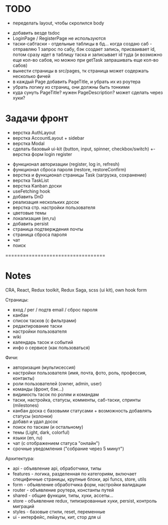 # TODO
+ переделать layout, чтобы скролился body
- добавить везде tsdoc
- LoginPage / RegisterPage не используются
- таски-сабтаски - отдельные таблицы в бд... когда создаю саб - отправляю 1 запрос по сабу, бэк создает запись, присваивает id, потом сразу идет в таблицу таска и записывает id туда (и возможно еще кол-во сабов, но можно при getTask запрашивать еще кол-во сабов)
- вынести страницы в src/pages, тк страница может содержать несколько фичей
- в каждый Page добавить PageTitlе, и убрать их из роутера
- убрать логику из страниц, они должны быть тонкими
- куда сунуть PageTitle? нужен PageDescription? может сделать через хуки?


# Задачи фронт
+ верстка AuthLayout
+ верстка AccountLayout + sidebar
+ верстка Modal
+ сделать базовый ui-kit (button, input, spinner, checkbox/switch)
+- верстка форм login register
- функционал авторизации (register, log in, refresh)
- функционал сброса пароля (restore, restoreConfirm)
- верстка и функционал страницы Task (загрузка, сохранение)
- верстка TaskList
- верстка Kanban доски
- useFetching hook
- добавить DnD
- реализация нескольких досок
- верстка стр. настройки пользователя
- цветовые темы
- локализация (en,ru)
- добавить persist
- страница подтверждения почты
- страница сброса пароля
- чат
- поиск

==================================

# Notes
CRA, React, Redux toolkit, Redux Saga, scss (ui kit), own hook form

Страницы:
- вход / рег / подтв email / сброс пароля
- канбан
- список тасков (с фильтрами)
- редактирование таски
- настройки пользователя
- wiki
- календарь тасок и событий
- инфо о сервисе (как пользоваться)

Фичи:
- авторизация (мультисессия)
- настройки пользователя (имя, почта, фото, роль, профессия, контакты)
- роли пользователей (owner, admin, user)
- команды (фронт, бэк...)
- видимость тасок по ролям и командам
- таски, настройка, статусы, комменты, саб-таски, спринты (milestones)
- канбан доска с базовыми статусами + возможность добавлять статусы (колонки)
- добавл и удал досок
- поиск по таскам (и остальному)
- темы (Light, dark, colorful)
- языки (en, ru)
- чат (с отображением статуса "онлайн")
- срочные уведомления ("собрание через 5 минут")

Архитектура:
- api - объявление api, обработчики, типы
- features - логика, разделенная по категориям, включает специфичные страницы, крупные блоки, api funcs, store, utils
- form - объявление обработчика форм, настройки валидации
- router - объявление роутера, константы путей
- shared - общие функции, типы, хуки, ассеты...
- store - объявление redux, типизированные хуки, persist, контроль миграций
- styles - базовые стили, reset, переменные
- ui - интерфейс, лейауты, кит, стор для ui